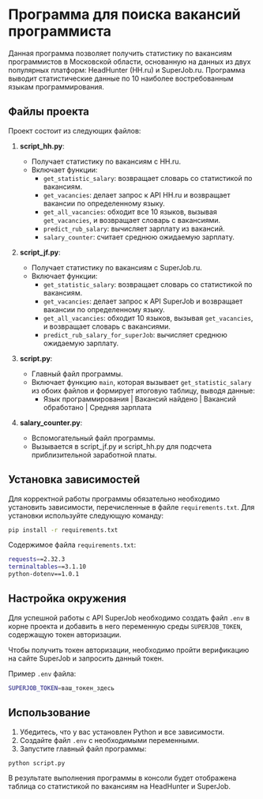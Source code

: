 
# Программа для поиска вакансий программиста

Данная программа позволяет получить статистику по вакансиям программистов в Московской области, основанную на данных из двух популярных платформ: HeadHunter (HH.ru) и SuperJob.ru. Программа выводит статистические данные по 10 наиболее востребованным языкам программирования.

## Файлы проекта

Проект состоит из следующих файлов:

1. **script_hh.py**:
   - Получает статистику по вакансиям с HH.ru.
   - Включает функции:
     - `get_statistic_salary`: возвращает словарь со статистикой по вакансиям.
     - `get_vacancies`: делает запрос к API HH.ru и возвращает вакансии по определенному языку.
     - `get_all_vacancies`: обходит все 10 языков, вызывая `get_vacancies`, и возвращает словарь с вакансиями.
     - `predict_rub_salary`: вычисляет зарплату из вакансий.
     - `salary_counter`: считает среднюю ожидаемую зарплату.

2. **script_jf.py**:
   - Получает статистику по вакансиям с SuperJob.ru.
   - Включает функции:
     - `get_statistic_salary`: возвращает словарь со статистикой по вакансиям.
     - `get_vacancies`: делает запрос к API SuperJob и возвращает вакансии по определенному языку.
     - `get_all_vacancies`: обходит 10 языков, вызывая `get_vacancies`, и возвращает словарь с вакансиями.
     - `predict_rub_salary_for_superJob`: вычисляет среднюю ожидаемую зарплату.

3. **script.py**:
   - Главный файл программы.
   - Включает функцию `main`, которая вызывает `get_statistic_salary` из обоих файлов и формирует итоговую таблицу, выводя данные:
     - Язык программирования | Вакансий найдено | Вакансий обработано | Средняя зарплата

4. **salary_counter.py**:
    - Вспомогательный файл программы.
    - Вызывается в script_jf.py и script_hh.py для подсчета приблизительной заработной платы.

## Установка зависимостей

Для корректной работы программы обязательно необходимо установить зависимости, перечисленные в файле `requirements.txt`. Для установки используйте следующую команду:

```bash
pip install -r requirements.txt
```

Содержимое файла `requirements.txt`:

```bash
requests==2.32.3
terminaltables==3.1.10
python-dotenv==1.0.1
```

## Настройка окружения

Для успешной работы с API SuperJob необходимо создать файл `.env` в корне проекта и добавить в него переменную среды `SUPERJOB_TOKEN`, содержащую токен авторизации.

Чтобы получить токен авторизации, необходимо пройти верификацию на сайте SuperJob и запросить данный токен.

Пример `.env` файла:

```bash
SUPERJOB_TOKEN=ваш_токен_здесь
```

## Использование

1. Убедитесь, что у вас установлен Python и все зависимости.
2. Создайте файл `.env` с необходимыми переменными.
3. Запустите главный файл программы:

```bash
python script.py
```

В результате выполнения программы в консоли будет отображена таблица со статистикой по вакансиям на HeadHunter и SuperJob.
